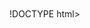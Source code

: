 !DOCTYPE html>
<meta charset="utf-8">
<style>
    body {
        width: 940px;
        margin: 0 auto;
        margin-top: 2em;
    }

    svg {
        font: 10px sans-serif;
    }

    .axis path,
    .axis line {
        fill: none;
        stroke: black;
        shape-rendering: crispEdges;
    }
</style>
<body>
<script src="d3.js"></script>
<script src="topojson.v1.min.js"></script>
<script>
    // let d3 = import(d3.js);
    /**
     * copied from the following resources:
     * http://bl.ocks.org/micahstubbs/281d7b7a7e39a9b59cf80f1b8bd41a72
     * http://bl.ocks.org/msbarry/9911363
     * http://bl.ocks.org/weiglemc/6185069
     *
    **/

	const margin = {top: 0, right: 0, bottom: 0, left: 0};
	const width = 960 - margin.left - margin.right;
	const height = 1000 - margin.top - margin.bottom;

    const color = d3.scaleThreshold()
        .domain([2, 3, 4, 5, 6, 7, 8])
        .range( d3.schemeBlues[7] )
        .unknown(d3.rgb(255,200,200));

	const svg = d3.select('body')
			.append('svg')
			.attr('width', width)
			.attr('height', height);

    const map = svg
        .append('g')
        .attr('class', 'map');

    const scatterplot = svg
        .append('g')
        .attr('class', 'scatterplot')
        .attr("transform", "translate(100,550)");

    const projection = d3.geoMercator()
			.scale(130)
			.translate( [width / 2, height / 1.5/2]);

	const path = d3.geoPath().projection(projection);

    Promise.all([
        d3.csv('who.csv'),
        d3.json('world_countries.json'),
        d3.tsv('world_population.tsv')
    ]).then(function(data) {
		const fertilityById = {};

        let who = data[0];
        let countries = data[1];
        let population = data[2];

        let fieldColor = 'Total fertility rate (per woman)';
        let fieldXAxis = "Urban_population_growth";
        let fieldYAxis = "Urban_population_pct_of_total";

        who.forEach(d => {
            if(d[fieldColor] == '') {
                d[fieldColor] = undefined;
            };
        });

        population.forEach(d =>
        {
            var res = who.find(e =>
            {
                return e.Country == d.name;
            });
            if(typeof res !== 'undefined') {
                res.id = d.id;
            }
        });

        who.forEach(d => { fertilityById[d.id] = +d[fieldColor]; });
        countries.features.forEach(d => { d.population = fertilityById[d.id] });

        svg.append('g')
				.attr('class', 'countries')
				.selectAll('path')
				.data(countries.features)
				.enter().append('path')
                .attr("class", d => { return "COUNTRY-CODE-"+d.id;} )
				.attr('d', path)
				.style('fill', d => color(fertilityById[d.id]))
				.style('stroke', 'white')
				.style('opacity', 0.8)
				.style('stroke-width', 0.3)
				.on('mouseover',function(g){
                    d3.selectAll("."+d3.select(this).attr("class"))
                        .transition()
                        .duration(200)
                        .style("opacity", 1.0)
                        .style('stroke-width', 1.0)
                        .style("stroke", "black");
                })
				.on('mouseout', function(g){
                    d3.selectAll("."+d3.select(this).attr("class"))
                        .transition()
                        .duration(200)
                        .style('opacity', 0.8)
                        .style('stroke-width', 0.3)
                        .style("stroke", "white")
                });

		svg.append('path')
				.datum(topojson.mesh(countries.features, (a, b) => a.id !== b.id))
				.attr('class', 'names')
				.attr('d', path);

        // setup x
        var xValue = function(d) { return d[fieldXAxis];}, // data -> value
            xScale = d3.scaleLinear().range([0, height/2-100]), // value -> display
            xMap = function(d) { return xScale(xValue(d));}, // data -> display
            xAxis = d3.axisBottom().scale(xScale);

        // setup y
        var yValue = function(d) { return d[fieldYAxis];}, // data -> value
            yScale = d3.scaleLinear().range([height/2-100, 0]), // value -> display
            yMap = function(d) { return yScale(yValue(d));}, // data -> display
            yAxis = d3.axisLeft().scale(yScale);

        // don't want dots overlapping axis, so add in buffer to data domain
        xScale.domain([-2, 8]);
        yScale.domain([0, 100]);

        // x-axis
        scatterplot.append("g")
            .attr("class", "x axis")
            .attr("transform", "translate(0," + (height/2-100) + ")")
            .call(xAxis)
            .append("text")
            .attr("class", "label")
            .attr("x", xScale(8))
            .attr("y", -6)
            .style("text-anchor", "end")
            .text(fieldXAxis.replace(/_/g, " "));

        // y-axis
        scatterplot.append("g")
            .attr("class", "y axis")
            .call(yAxis)
            .append("text")
            .attr("class", "label")
            .attr("transform", "rotate(-90)")
            .attr("x", 0)
            .attr("y", yScale(100))
            .attr("dy", "1.5em")
            .style("text-anchor", "end")
            .text(fieldYAxis.replace(/_/g, " "));

        // draw dots
        scatterplot.selectAll(".dot")
            .data(who)
            .enter().append("circle")
            .attr("class", d => { return "dot COUNTRY-"+d.Country; } )
            .attr("r", 3.5)
            .attr("cx", xMap)
            .attr("cy", yMap)
            .style("fill", function(d) { return color(d[fieldColor]);})
            .on("mouseover", function(d) {
                d3.select(this)
                    .transition()
                    .duration(500)
                    .attr('r',20)
                    .attr('stroke-width',3)
                d3.select(this)
                    .append("title")
                    .attr('country', function(d){return d.Country})
                    .text(function(d){return d.Country; });
            })
            .on("mouseout", function(d) {
                d3.select(this)
                    .transition()
                    .duration(500)
                    .attr('r',3.5)
                    .attr('stroke-width',1)
            });

        // draw legend
        var legend = scatterplot.append("g").attr("class", "legend-group").selectAll(".legend")
            .data(color.domain())
            .enter().append("g")
            .attr("class", "legend")
            .attr("transform", function(d, i) { return "translate(-100," + (i+1) * 20 + ")"; });

        // draw legend colored rectangles
        legend.append("rect")
            .attr("x", width/2 + 4)
            .attr("width", 18)
            .attr("height", 18)
            .style("fill", (d,i)=> color(d-0.0001));

        // draw legend text
        legend.append("text")
            .attr("x", width/2 - 3)
            .attr("y", 9)
            .attr("dy", ".35em")
            .style("text-anchor", "end")
            .text(function(d) { return "< "+d;});

        scatterplot.select("g.legend-group")
            .append("g")
            .attr("class", "legend")
            .attr("transform", "translate(-100,0)")
            .append("text")
            .attr("x", width/2+22)
            .attr("y", 0)
            .attr("dy", "1.5em")
            .style("text-anchor", "end")
            .text(fieldColor);
    });

</script>
</body>
</html>
